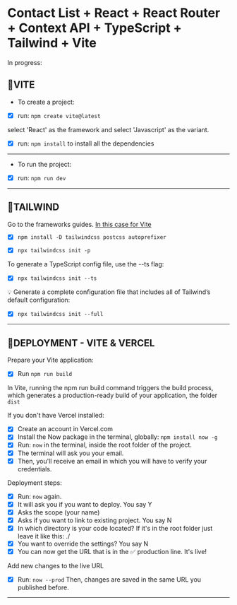 # Contact List + React + React Router + Context API + TypeScript + Tailwind + Vite

In progress:

## 🌟VITE

- To create a project:

- [x] run: `npm create vite@latest`

select 'React' as the framework and select 'Javascript' as the variant.

- [x] run: `npm install` to install all the dependencies

---

- To run the project:

- [x] run: `npm run dev`

---

## 🌟TAILWIND

Go to the frameworks guides. [In this case for Vite](https://tailwindcss.com/docs/guides/vite)

- [x] `npm install -D tailwindcss postcss autoprefixer`

- [x] `npx tailwindcss init -p`

To generate a TypeScript config file, use the --ts flag:

- [x] `npx tailwindcss init --ts`

💡 Generate a complete configuration file that includes all of Tailwind’s default configuration:

- [x] `npx tailwindcss init --full`

---

## 🌟DEPLOYMENT - VITE & VERCEL

Prepare your Vite application:

- [x] Run `npm run build`

In Vite, running the npm run build command triggers the build process, which generates a production-ready build of your application, the folder `dist`

If you don't have Vercel installed:

- [x] Create an account in Vercel.com
- [x] Install the Now package in the terminal, globally: `npm install now -g`
- [x] Run: `now` in the terminal, inside the root folder of the project.
- [x] The terminal will ask you your email.
- [x] Then, you'll receive an email in which you will have to verify your credentials.

Deployment steps:

- [x] Run: `now` again.
- [x] It will ask you if you want to deploy. You say Y
- [x] Asks the scope (your name)
- [x] Asks if you want to link to existing project. You say N
- [x] In which directory is your code located? If it's in the root folder just leave it like this: ./
- [x] You want to override the settings? You say N
- [x] You can now get the URL that is in the ✅ production line. It's live!

Add new changes to the live URL

- [x] Run: `now --prod` Then, changes are saved in the same URL you published before.

---
